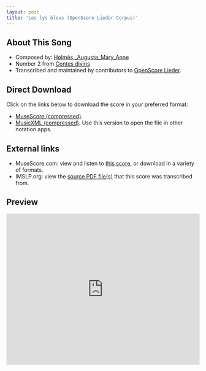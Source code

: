 ```yaml
---
layout: post
title: 'Les lys bleus (OpenScore Lieder Corpus)'
---
```


## About This Song

- Composed by: [Holmès,_Augusta_Mary_Anne](https://fourscoreandmore.org/openscore/lieder/Holmès,_Augusta_Mary_Anne)
- Number 2 from [Contes divins](https://fourscoreandmore.org/openscore/lieder/Holmès,_Augusta_Mary_Anne/Contes_divins)
- Transcribed and maintained by contributors to [OpenScore Lieder].

[OpenScore Lieder]: https://musescore.com/openscore-lieder-corpus

## Direct Download

Click on the links below to download the score in your preferred format:
- [MuseScore (compressed)](https://github.com/openscore/lieder/blob/main/scores/Holmès,_Augusta_Mary_Anne/Contes_divins/2_Les_lys_bleus/lc5904752.mscz?raw=true).
- [MusicXML (compressed)](https://github.com/openscore/lieder/blob/main/scores/Holmès,_Augusta_Mary_Anne/Contes_divins/2_Les_lys_bleus/lc5904752.mxl?raw=true). Use this version to open the file in other notation apps.

## External links

- MuseScore.com: view and listen to [this score][MuseScore], or download in a variety of formats.
- IMSLP.org: view the [source PDF file(s)][IMSLP] that this score was transcribed from.

[MuseScore]: https://musescore.com/score/5904752
[IMSLP]: https://imslp.org/wiki/Special:ReverseLookup/588988

## Preview

<iframe width="100%" height="394" src="https://musescore.com/openscore-lieder-corpus/scores/5904752/embed" frameborder="0" allowfullscreen allow="autoplay; fullscreen"></iframe>
